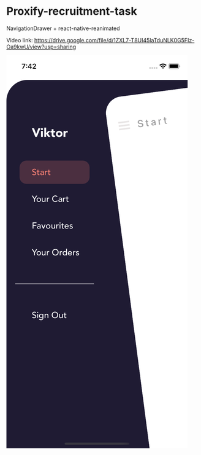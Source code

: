 # Proxify-recruitment-task

NavigationDrawer + react-native-reanimated

Video link: https://drive.google.com/file/d/1ZXL7-T8UI45laTduNLK0G5FIz-Oa9kwU/view?usp=sharing

![My image](https://github.com/Amanek93/Proxify-recruitment-task/blob/dev/Simulator%20Screen%20Shot%20-%20iPhone%2011%20-%202021-01-21%20at%2019.42.55.png)
